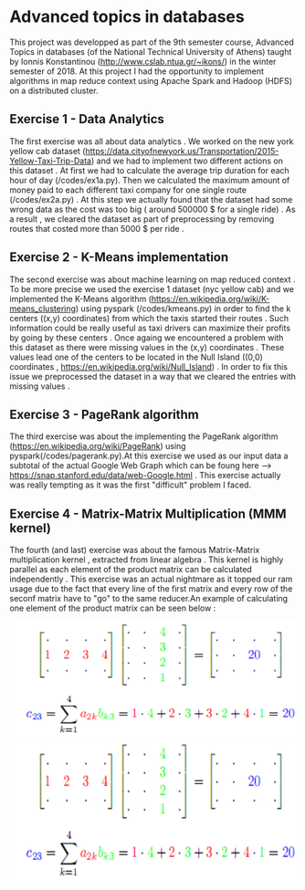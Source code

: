 # Advanced topics in databases
This project was developped as part of the 9th semester course, Advanced Topics in databases (of the National Technical University of Athens) taught by Ionnis Konstantinou (http://www.cslab.ntua.gr/~ikons/) in the winter semester of 2018. At this project I had the opportunity to implement algorithms in map reduce context using Apache Spark and Hadoop (HDFS) on a distributed cluster.

## Exercise 1 - Data Analytics 
The first exercise was all about data analytics . We worked on the new york yellow cab dataset (https://data.cityofnewyork.us/Transportation/2015-Yellow-Taxi-Trip-Data) and we had to implement two different actions on this dataset . At first we had to calculate the average trip duration for each hour of day (/codes/ex1a.py). Then we calculated the maximum amount of money paid to each different taxi company for one single route (/codes/ex2a.py) . At this step we actually found that the dataset had some wrong data as the cost was too big ( around 500000 $ for a single ride) . As a result , we cleared the dataset as part of preprocessing by removing routes that costed more than 5000 $ per ride . 

## Exercise 2 - K-Means implementation
The second exercise was about machine learning on map reduced context . To be more precise we used the exercise 1 dataset (nyc yellow cab) and we implemented the K-Means algorithm (https://en.wikipedia.org/wiki/K-means_clustering) using pyspark (/codes/kmeans.py) in order to find the k centers ((x,y) coordinates) from which the taxis started their routes . Such information could be really useful as taxi drivers can maximize their profits by going by these centers . Once againg we encountered a problem with this dataset as there were missing values in the (x,y) coordinates . These values lead one of the centers to be located in the Null Island ((0,0) coordinates , https://en.wikipedia.org/wiki/Null_Island) . In order to fix this issue we preprocessed the dataset in a way that we cleared the entries with missing values .

## Exercise 3 - PageRank algorithm 
The third exercise was about the implementing the PageRank algorithm (https://en.wikipedia.org/wiki/PageRank) using pyspark(/codes/pagerank.py).At this exercise we used as our input data a subtotal of the actual Google Web Graph which can be foung here --> https://snap.stanford.edu/data/web-Google.html . This exercise actually was really tempting as it was the first "difficult" problem I faced.

## Exercise 4  - Matrix-Matrix Multiplication (MMM kernel)
The fourth (and last) exercise was about the famous Matrix-Matrix multiplication kernel , extracted from linear algebra . This kernel is highly parallel as each element of the product matrix can be calculated independently . This exercise was an actual nightmare as it topped our ram usage due to the fact that every line of the first matrix and every row of the seconf matrix have to "go" to the same reducer.An example of calculating one element of the product matrix can be seen below :

![alt text](https://github.com/filmnoirprod/advanced_databases/blob/master/mmm.png)
<img src="https://github.com/filmnoirprod/advanced_databases/blob/master/mmm.png" width="700" height="250">
